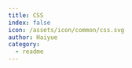 ```yaml
---
title: CSS
index: false
icon: /assets/icon/common/css.svg
author: Haiyue
category:
  - readme
---
```


